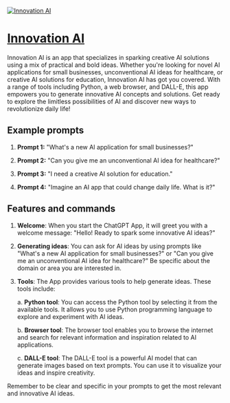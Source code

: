 [![Innovation AI](https://files.oaiusercontent.com/file-fUgNywv5U1ubKE14P8gTdo7U?se=2123-10-18T13%3A09%3A10Z&sp=r&sv=2021-08-06&sr=b&rscc=max-age%3D31536000%2C%20immutable&rscd=attachment%3B%20filename%3Dd1c6fddf-547f-4301-ad52-871e67b81d6e.png&sig=jPzpLYU17hed9j6CBrQ1dCIFqwxRA3oLXrOql0m7Tnc%3D)](https://chat.openai.com/g/g-kXvy1PDyO-innovation-ai)

# [Innovation AI](https://chat.openai.com/g/g-kXvy1PDyO-innovation-ai)

Innovation AI is an app that specializes in sparking creative AI solutions using a mix of practical and bold ideas. Whether you're looking for novel AI applications for small businesses, unconventional AI ideas for healthcare, or creative AI solutions for education, Innovation AI has got you covered. With a range of tools including Python, a web browser, and DALL-E, this app empowers you to generate innovative AI concepts and solutions. Get ready to explore the limitless possibilities of AI and discover new ways to revolutionize daily life!

## Example prompts

1. **Prompt 1:** "What's a new AI application for small businesses?"

2. **Prompt 2:** "Can you give me an unconventional AI idea for healthcare?"

3. **Prompt 3:** "I need a creative AI solution for education."

4. **Prompt 4:** "Imagine an AI app that could change daily life. What is it?"

## Features and commands

1. **Welcome**: When you start the ChatGPT App, it will greet you with a welcome message: "Hello! Ready to spark some innovative AI ideas?"

2. **Generating ideas**: You can ask for AI ideas by using prompts like "What's a new AI application for small businesses?" or "Can you give me an unconventional AI idea for healthcare?" Be specific about the domain or area you are interested in.

3. **Tools**: The App provides various tools to help generate ideas. These tools include:

    a. **Python tool**: You can access the Python tool by selecting it from the available tools. It allows you to use Python programming language to explore and experiment with AI ideas.

    b. **Browser tool**: The browser tool enables you to browse the internet and search for relevant information and inspiration related to AI applications.

    c. **DALL-E tool**: The DALL-E tool is a powerful AI model that can generate images based on text prompts. You can use it to visualize your ideas and inspire creativity.

Remember to be clear and specific in your prompts to get the most relevant and innovative AI ideas.
